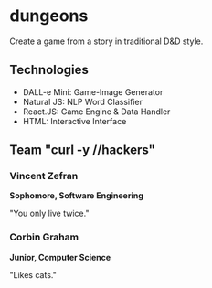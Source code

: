 # dungeons

Create a game from a story in traditional D&D style.

## Technologies
- DALL-e Mini: Game-Image Generator
- Natural JS: NLP Word Classifier
- React.JS: Game Engine & Data Handler
- HTML: Interactive Interface

## Team "curl -y //hackers"

### Vincent Zefran
**Sophomore, Software Engineering**

"You only live twice."

### Corbin Graham
**Junior, Computer Science**

"Likes cats."
